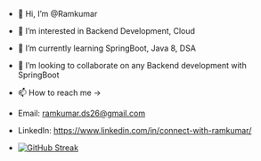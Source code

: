 - 👋 Hi, I’m @Ramkumar
- 👀 I’m interested in Backend Development, Cloud
- 🌱 I’m currently learning SpringBoot, Java 8, DSA
- 💞️ I’m looking to collaborate on any Backend development with SpringBoot
- 📫 How to reach me -> 
- Email: ramkumar.ds26@gmail.com
- LinkedIn: https://www.linkedin.com/in/connect-with-ramkumar/



- [![GitHub Streak](https://streak-stats.demolab.com/?user=ramkumar-26)](https://git.io/streak-stats)

<!---
ramkumar-26/ramkumar-26 is a ✨ special ✨ repository because its `README.md` (this file) appears on your GitHub profile.
You can click the Preview link to take a look at your changes.
--->
